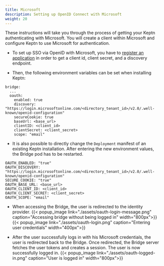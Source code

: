 ```yaml
---
title: Microsoft
description: Setting up OpenID Connect with Microsoft
weight: 20
---
```


These instructions will take you through the process of getting your Keptn authenticating with Microsoft. You will create a client within Microsoft and configure Keptn to use Microsoft for authentication.

* To set up SSO via OpenID with Microsoft, you have to [register an application](https://docs.microsoft.com/en-us/azure/active-directory/develop/quickstart-register-app) in order to get a client id, client secret, and a discovery endpoint.

* Then, the following environment variables can be set when installing Keptn:
```
bridge:
  ...
  oauth:
    enabled: true
    discovery: "https://login.microsoftonline.com/<directory_tenant_id>/v2.0/.well-known/openid-configuration"
    secureCookie: true
    baseUrl: <base_url>
    clientID: <client_id>
    clientSecret: <client_secret>
    scope: "email"
```

* It is also possible to directly change the `Deployment` manifest of an existing Keptn installation. After entering the new environment values, the Bridge pod has to be restarted.
```
OAUTH_ENABLED: "true"
OAUTH_DISCOVERY: "https://login.microsoftonline.com/<directory_tenant_id>/v2.0/.well-known/openid-configuration"
SECURE_COOKIE: "true"
OAUTH_BASE_URL: <base_url>
OAUTH_CLIENT_ID: <client_id>
OAUTH_CLIENT_SECRET: <client_secret>
OAUTH_SCOPE: "email"
```

* When accessing the Bridge, the user is redirected to the identity provider.
{{< popup_image
link="./assets/oauth-login-message.png"
caption="Accessing bridge without being logged in" width="800px">}}
{{< popup_image
link="./assets/oauth-login.png"
caption="Entering user credentials" width="400px">}}

* After the user successfully logs in with his Microsoft credentials, the user is redirected back to the Bridge. Once redirected, the Bridge server fetches the user tokens and creates a session. The user is now successfully logged in.
{{< popup_image
link="./assets/oauth-logged-in.png"
caption="User is logged in" width="800px">}}
